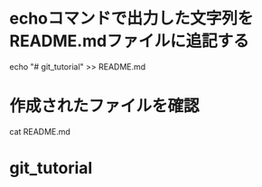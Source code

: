 # echoコマンドで出力した文字列をREADME.mdファイルに追記する
echo "# git_tutorial" >> README.md

# 作成されたファイルを確認
cat README.md
# git_tutorial